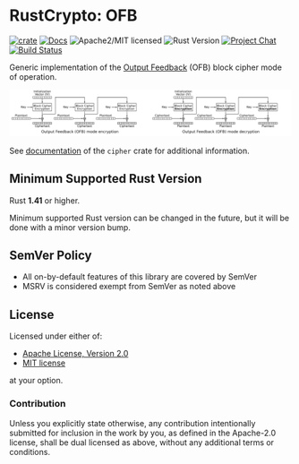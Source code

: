 # RustCrypto: OFB

[![crate][crate-image]][crate-link]
[![Docs][docs-image]][docs-link]
![Apache2/MIT licensed][license-image]
![Rust Version][rustc-image]
[![Project Chat][chat-image]][chat-link]
[![Build Status][build-image]][build-link]

Generic implementation of the [Output Feedback][OFB] (OFB) block cipher mode
of operation.

<img src="https://raw.githubusercontent.com/RustCrypto/media/master/img/block-ciphers/modes/ofb_enc.svg" width="50%"><img src="https://raw.githubusercontent.com/RustCrypto/media/master/img/block-ciphers/modes/ofb_dec.svg" width="50%">

See [documentation][cipher-doc] of the `cipher` crate for additional information.

## Minimum Supported Rust Version

Rust **1.41** or higher.

Minimum supported Rust version can be changed in the future, but it will be
done with a minor version bump.

## SemVer Policy

- All on-by-default features of this library are covered by SemVer
- MSRV is considered exempt from SemVer as noted above

## License

Licensed under either of:

 * [Apache License, Version 2.0](http://www.apache.org/licenses/LICENSE-2.0)
 * [MIT license](http://opensource.org/licenses/MIT)

at your option.

### Contribution

Unless you explicitly state otherwise, any contribution intentionally submitted
for inclusion in the work by you, as defined in the Apache-2.0 license, shall be
dual licensed as above, without any additional terms or conditions.

[//]: # (badges)

[crate-image]: https://img.shields.io/crates/v/ofb.svg
[crate-link]: https://crates.io/crates/ofb
[docs-image]: https://docs.rs/ofb/badge.svg
[docs-link]: https://docs.rs/ofb/
[license-image]: https://img.shields.io/badge/license-Apache2.0/MIT-blue.svg
[rustc-image]: https://img.shields.io/badge/rustc-1.41+-blue.svg
[chat-image]: https://img.shields.io/badge/zulip-join_chat-blue.svg
[chat-link]: https://rustcrypto.zulipchat.com/#narrow/stream/260039-block-ciphers
[build-image]: https://github.com/RustCrypto/block-ciphers/workflows/ofb/badge.svg?branch=master&event=push
[build-link]: https://github.com/RustCrypto/block-ciphers/actions?query=workflow%ofb

[//]: # (general links)

[OFB]: https://en.wikipedia.org/wiki/Block_cipher_mode_of_operation#Output_feedback_(OFB)
[cipher-doc]: https://docs.rs/cipher/
